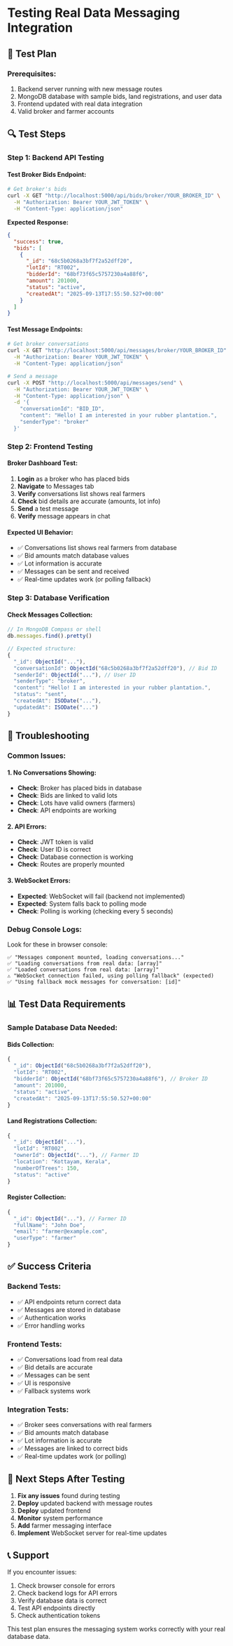 # Testing Real Data Messaging Integration

## 🧪 **Test Plan**

### **Prerequisites:**
1. Backend server running with new message routes
2. MongoDB database with sample bids, land registrations, and user data
3. Frontend updated with real data integration
4. Valid broker and farmer accounts

## 🔍 **Test Steps**

### **Step 1: Backend API Testing**

#### **Test Broker Bids Endpoint:**
```bash
# Get broker's bids
curl -X GET "http://localhost:5000/api/bids/broker/YOUR_BROKER_ID" \
  -H "Authorization: Bearer YOUR_JWT_TOKEN" \
  -H "Content-Type: application/json"
```

**Expected Response:**
```json
{
  "success": true,
  "bids": [
    {
      "_id": "68c5b0268a3bf7f2a52dff20",
      "lotId": "RT002",
      "bidderId": "68bf73f65c5757230a4a88f6",
      "amount": 201000,
      "status": "active",
      "createdAt": "2025-09-13T17:55:50.527+00:00"
    }
  ]
}
```

#### **Test Message Endpoints:**
```bash
# Get broker conversations
curl -X GET "http://localhost:5000/api/messages/broker/YOUR_BROKER_ID" \
  -H "Authorization: Bearer YOUR_JWT_TOKEN" \
  -H "Content-Type: application/json"

# Send a message
curl -X POST "http://localhost:5000/api/messages/send" \
  -H "Authorization: Bearer YOUR_JWT_TOKEN" \
  -H "Content-Type: application/json" \
  -d '{
    "conversationId": "BID_ID",
    "content": "Hello! I am interested in your rubber plantation.",
    "senderType": "broker"
  }'
```

### **Step 2: Frontend Testing**

#### **Broker Dashboard Test:**
1. **Login** as a broker who has placed bids
2. **Navigate** to Messages tab
3. **Verify** conversations list shows real farmers
4. **Check** bid details are accurate (amounts, lot info)
5. **Send** a test message
6. **Verify** message appears in chat

#### **Expected UI Behavior:**
- ✅ Conversations list shows real farmers from database
- ✅ Bid amounts match database values
- ✅ Lot information is accurate
- ✅ Messages can be sent and received
- ✅ Real-time updates work (or polling fallback)

### **Step 3: Database Verification**

#### **Check Messages Collection:**
```javascript
// In MongoDB Compass or shell
db.messages.find().pretty()

// Expected structure:
{
  "_id": ObjectId("..."),
  "conversationId": ObjectId("68c5b0268a3bf7f2a52dff20"), // Bid ID
  "senderId": ObjectId("..."), // User ID
  "senderType": "broker",
  "content": "Hello! I am interested in your rubber plantation.",
  "status": "sent",
  "createdAt": ISODate("..."),
  "updatedAt": ISODate("...")
}
```

## 🐛 **Troubleshooting**

### **Common Issues:**

#### **1. No Conversations Showing:**
- **Check**: Broker has placed bids in database
- **Check**: Bids are linked to valid lots
- **Check**: Lots have valid owners (farmers)
- **Check**: API endpoints are working

#### **2. API Errors:**
- **Check**: JWT token is valid
- **Check**: User ID is correct
- **Check**: Database connection is working
- **Check**: Routes are properly mounted

#### **3. WebSocket Errors:**
- **Expected**: WebSocket will fail (backend not implemented)
- **Expected**: System falls back to polling mode
- **Check**: Polling is working (checking every 5 seconds)

### **Debug Console Logs:**
Look for these in browser console:
```
✅ "Messages component mounted, loading conversations..."
✅ "Loading conversations from real data: [array]"
✅ "Loaded conversations from real data: [array]"
⚠️ "WebSocket connection failed, using polling fallback" (expected)
✅ "Using fallback mock messages for conversation: [id]"
```

## 📊 **Test Data Requirements**

### **Sample Database Data Needed:**

#### **Bids Collection:**
```javascript
{
  "_id": ObjectId("68c5b0268a3bf7f2a52dff20"),
  "lotId": "RT002",
  "bidderId": ObjectId("68bf73f65c5757230a4a88f6"), // Broker ID
  "amount": 201000,
  "status": "active",
  "createdAt": "2025-09-13T17:55:50.527+00:00"
}
```

#### **Land Registrations Collection:**
```javascript
{
  "_id": ObjectId("..."),
  "lotId": "RT002",
  "ownerId": ObjectId("..."), // Farmer ID
  "location": "Kottayam, Kerala",
  "numberOfTrees": 150,
  "status": "active"
}
```

#### **Register Collection:**
```javascript
{
  "_id": ObjectId("..."), // Farmer ID
  "fullName": "John Doe",
  "email": "farmer@example.com",
  "userType": "farmer"
}
```

## ✅ **Success Criteria**

### **Backend Tests:**
- ✅ API endpoints return correct data
- ✅ Messages are stored in database
- ✅ Authentication works
- ✅ Error handling works

### **Frontend Tests:**
- ✅ Conversations load from real data
- ✅ Bid details are accurate
- ✅ Messages can be sent
- ✅ UI is responsive
- ✅ Fallback systems work

### **Integration Tests:**
- ✅ Broker sees conversations with real farmers
- ✅ Bid amounts match database
- ✅ Lot information is accurate
- ✅ Messages are linked to correct bids
- ✅ Real-time updates work (or polling)

## 🚀 **Next Steps After Testing**

1. **Fix any issues** found during testing
2. **Deploy** updated backend with message routes
3. **Deploy** updated frontend
4. **Monitor** system performance
5. **Add** farmer messaging interface
6. **Implement** WebSocket server for real-time updates

## 📞 **Support**

If you encounter issues:
1. Check browser console for errors
2. Check backend logs for API errors
3. Verify database data is correct
4. Test API endpoints directly
5. Check authentication tokens

This test plan ensures the messaging system works correctly with your real database data.


